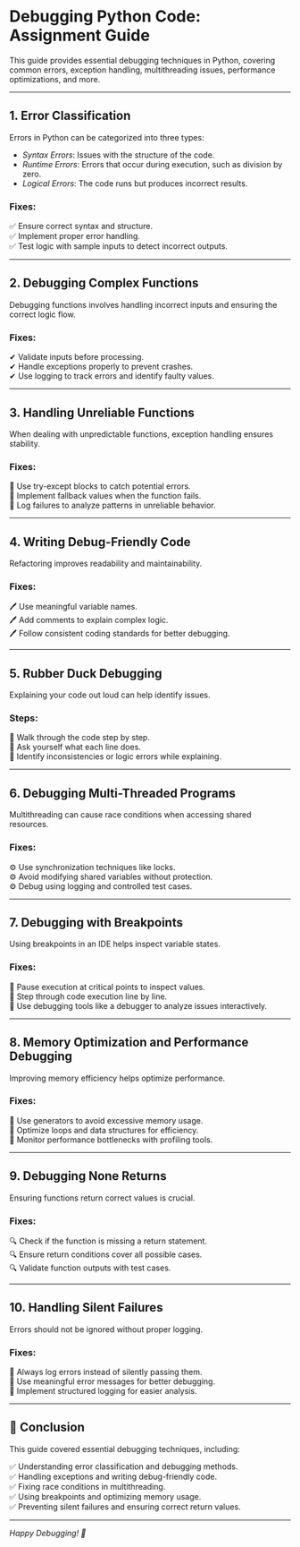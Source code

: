 # Debugging Python Code: Assignment Guide

This guide provides essential debugging techniques in Python, covering common errors, exception handling, multithreading issues, performance optimizations, and more.

---

## 1. Error Classification

Errors in Python can be categorized into three types:

- *Syntax Errors*: Issues with the structure of the code.
- *Runtime Errors*: Errors that occur during execution, such as division by zero.
- *Logical Errors*: The code runs but produces incorrect results.

### Fixes:
✅ Ensure correct syntax and structure.<br>
✅ Implement proper error handling.<br>
✅ Test logic with sample inputs to detect incorrect outputs.<br>

---

## 2. Debugging Complex Functions

Debugging functions involves handling incorrect inputs and ensuring the correct logic flow.

### Fixes:
✔ Validate inputs before processing.<br>
✔ Handle exceptions properly to prevent crashes.<br>
✔ Use logging to track errors and identify faulty values.<br>

---

## 3. Handling Unreliable Functions

When dealing with unpredictable functions, exception handling ensures stability.

### Fixes:
🔹 Use try-except blocks to catch potential errors.<br>
🔹 Implement fallback values when the function fails.<br>
🔹 Log failures to analyze patterns in unreliable behavior.<br>

---

## 4. Writing Debug-Friendly Code

Refactoring improves readability and maintainability.

### Fixes:
🖊 Use meaningful variable names.<br>
🖊 Add comments to explain complex logic.<br>
🖊 Follow consistent coding standards for better debugging.<br>

---

## 5. Rubber Duck Debugging

Explaining your code out loud can help identify issues.

### Steps:
🔎 Walk through the code step by step.<br>
🔎 Ask yourself what each line does.<br>
🔎 Identify inconsistencies or logic errors while explaining.<br>

---

## 6. Debugging Multi-Threaded Programs

Multithreading can cause race conditions when accessing shared resources.

### Fixes:
⚙ Use synchronization techniques like locks.<br>
⚙ Avoid modifying shared variables without protection.<br>
⚙ Debug using logging and controlled test cases.<br>

---

## 7. Debugging with Breakpoints

Using breakpoints in an IDE helps inspect variable states.

### Fixes:
🛑 Pause execution at critical points to inspect values.<br>
🛑 Step through code execution line by line.<br>
🛑 Use debugging tools like a debugger to analyze issues interactively.<br>

---

## 8. Memory Optimization and Performance Debugging

Improving memory efficiency helps optimize performance.

### Fixes:
🚀 Use generators to avoid excessive memory usage.<br>
🚀 Optimize loops and data structures for efficiency.<br>
🚀 Monitor performance bottlenecks with profiling tools.<br>

---

## 9. Debugging None Returns

Ensuring functions return correct values is crucial.

### Fixes:
🔍 Check if the function is missing a return statement.<br>
🔍 Ensure return conditions cover all possible cases.<br>
🔍 Validate function outputs with test cases.<br>

---

## 10. Handling Silent Failures

Errors should not be ignored without proper logging.

### Fixes:
📌 Always log errors instead of silently passing them.<br>
📌 Use meaningful error messages for better debugging.<br>
📌 Implement structured logging for easier analysis.<br>

---

## 📌 Conclusion

This guide covered essential debugging techniques, including:

✅ Understanding error classification and debugging methods.<br>
✅ Handling exceptions and writing debug-friendly code.<br>
✅ Fixing race conditions in multithreading.<br>
✅ Using breakpoints and optimizing memory usage.<br>
✅ Preventing silent failures and ensuring correct return values.<br>

---

*Happy Debugging! 🚀*
